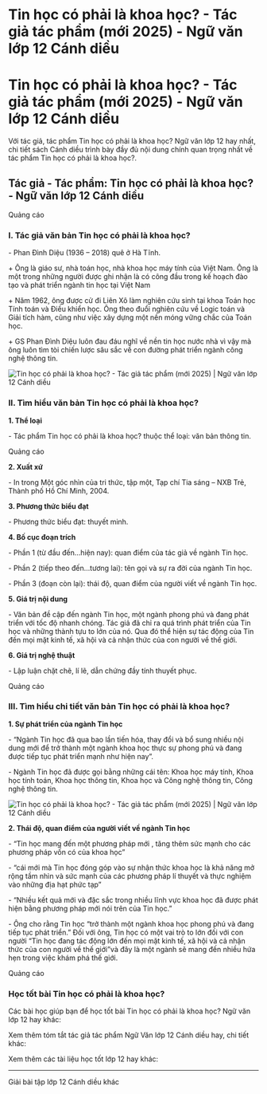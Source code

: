 # Tin học có phải là khoa học? - Tác giả tác phẩm (mới 2025) - Ngữ văn lớp 12 Cánh diều

# Tin học có phải là khoa học? - Tác giả tác phẩm (mới 2025) - Ngữ văn lớp 12 Cánh diều

Với tác giả, tác phẩm Tin học có phải là khoa học? Ngữ văn lớp 12 hay nhất, chi tiết sách Cánh diều trình bày đầy đủ nội dung chính quan trọng nhất về tác phẩm Tin học có phải là khoa học?.

## Tác giả - Tác phẩm: Tin học có phải là khoa học? - Ngữ văn lớp 12 Cánh diều

Quảng cáo

### **I. Tác giả văn bản Tin học có phải là khoa học?**

\- Phan Đình Diệu (1936 – 2018) quê ở Hà Tĩnh. 

\+ Ông là giáo sư, nhà toán học, nhà khoa học máy tính của Việt Nam. Ông là một trong những người được ghi nhận là có công đầu trong kế hoạch đào tạo và phát triển ngành tin học tại Việt Nam

\+ Năm 1962, ông được cử đi Liên Xô làm nghiên cứu sinh tại khoa Toán học Tính toán và Điều khiển học. Ông theo đuổi nghiên cứu về Logic toán và Giải tích hàm, cũng như việc xây dựng một nền móng vững chắc của Toán học.

\+ GS Phan Đình Diệu luôn đau đáu nghĩ về nền tin học nước nhà vì vậy mà ông luôn tìm tòi chiến lược sâu sắc về con đường phát triển ngành công nghệ thông tin.

![Tin học có phải là khoa học? - Tác giả tác phẩm \(mới 2025\) | Ngữ văn lớp 12 Cánh diều](https://vietjack.com/soan-van-lop-12-cd/images/tac-gia-tac-pham-tin-hoc-co-phai-la-khoa-hoc-236008.PNG)

### **II. Tìm hiểu văn bản Tin học có phải là khoa học?**

**1\. Thể loại**

\- Tác phẩm Tin học có phải là khoa học? thuộc thể loại: văn bản thông tin.

Quảng cáo

**2\. Xuất xứ**

\- In trong Một góc nhìn của tri thức, tập một, Tạp chí Tia sáng – NXB Trẻ, Thành phố Hồ Chí Minh, 2004.

**3\. Phương thức biểu đạt**

\- Phương thức biểu đạt: thuyết minh.

**4\. Bố cục đoạn trích**

\- Phần 1 (từ đầu đến…hiện nay): quan điểm của tác giả về ngành Tin học.

\- Phần 2 (tiếp theo đến…tương lai): tên gọi và sự ra đời của ngành Tin học.

\- Phần 3 (đoạn còn lại): thái độ, quan điểm của người viết về ngành Tin học.

**5\. Giá trị nội dung**

\- Văn bản đề cập đến ngành Tin học, một ngành phong phú và đang phát triển với tốc độ nhanh chóng. Tác giả đã chỉ ra quá trình phát triển của Tin học và những thành tựu to lớn của nó. Qua đó thể hiện sự tác động của Tin đến mọi mặt kinh tế, xã hội và cả nhận thức của con người về thế giới.

**6\. Giá trị nghệ thuật**

\- Lập luận chặt chẽ, lí lẽ, dẫn chứng đầy tính thuyết phục.

Quảng cáo

### **III. Tìm hiểu chi tiết văn bản Tin học có phải là khoa học?**

**1\. Sự phát triển của ngành Tin học**

\- “Ngành Tin học đã qua bao lần tiến hóa, thay đổi và bổ sung nhiều nội dung mới để trở thành một ngành khoa học thực sự phong phú và đang được tiếp tục phát triển mạnh như hiện nay”.

\- Ngành Tin học đã được gọi bằng những cái tên: Khoa học máy tính, Khoa học tính toán, Khoa học thông tin, Khoa học và Công nghệ thông tin, Công nghệ thông tin.

![Tin học có phải là khoa học? - Tác giả tác phẩm \(mới 2025\) | Ngữ văn lớp 12 Cánh diều](https://vietjack.com/soan-van-lop-12-cd/images/tac-gia-tac-pham-tin-hoc-co-phai-la-khoa-hoc-236009.PNG)

**2\. Thái độ, quan điểm của người viết về ngành Tin học**

\- “Tin học mang đến một phương pháp mới , tăng thêm sức mạnh cho các phương pháp vốn có của khoa học”

\- “cái mới mà Tin học đóng góp vào sự nhận thức khoa học là khả năng mở rộng tầm nhìn và sức mạnh của các phương pháp lí thuyết và thực nghiệm vào những địa hạt phức tạp”

\- “Nhiều kết quả mới và đặc sắc trong nhiều lĩnh vực khoa học đã được phát hiện bằng phương pháp mới nói trên của Tin học.”

\- Ông cho rằng Tin học “trở thành một ngành khoa học phong phú và đang tiếp tục phát triển.” Đối với ông, Tin học có một vai trò to lớn đối với con người “Tin học đang tác động lớn đến mọi mặt kinh tế, xã hội và cả nhận thức của con người về thế giới”và đây là một ngành sẽ mang đến nhiều hứa hẹn trong việc khám phá thế giới. 

Quảng cáo

### **Học tốt bài Tin học có phải là khoa học?**

Các bài học giúp bạn để học tốt bài Tin học có phải là khoa học? Ngữ văn lớp 12 hay khác:

Xem thêm tóm tắt tác giả tác phẩm Ngữ Văn lớp 12 Cánh diều hay, chi tiết khác:

Xem thêm các tài liệu học tốt lớp 12 hay khác:

* * *

Giải bài tập lớp 12 Cánh diều khác
